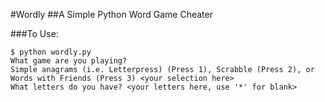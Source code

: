 #Wordly
##A Simple Python Word Game Cheater

###To Use:
```
$ python wordly.py
What game are you playing?
Simple anagrams (i.e. Letterpress) (Press 1), Scrabble (Press 2), or Words with Friends (Press 3) <your selection here>
What letters do you have? <your letters here, use '*' for blank>
```